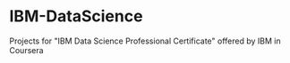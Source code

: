 # IBM-DataScience
Projects for "IBM Data Science Professional Certificate" offered by IBM in Coursera
